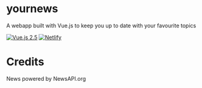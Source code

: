 # yournews
A webapp built with Vue.js to keep you up to date with your favourite topics

<p align="center">

[![Vue.js 2.5](https://img.shields.io/badge/Vue.js-2.5-brightgreen.svg)](https://vuejs.org/)
[![Netlify](https://img.shields.io/badge/deployed%20on-Netlify-brightgreen.svg)](https://suspicious-heyrovsky-050263.netlify.com/)

</p>

# Credits
News powered by NewsAPI.org